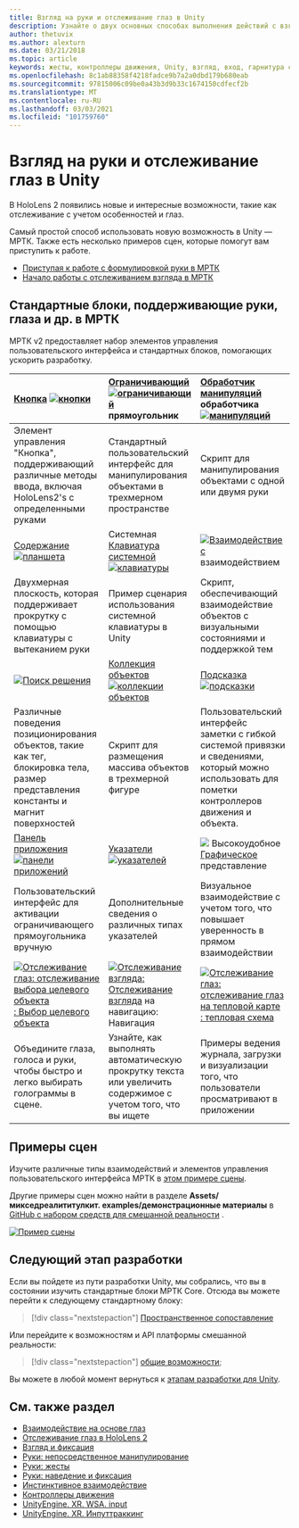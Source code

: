 ```yaml
---
title: Взгляд на руки и отслеживание глаз в Unity
description: Узнайте о двух основных способах выполнения действий с взглядом в Unity, а также жестами и контроллерами движения.
author: thetuvix
ms.author: alexturn
ms.date: 03/21/2018
ms.topic: article
keywords: жесты, контроллеры движения, Unity, взгляд, вход, гарнитура смешанной реальности, гарнитура Windows Mixed Reality, гарнитура виртуальной реальности, МРТК, набор средств для смешанной реальности
ms.openlocfilehash: 8c1ab88358f4218fadce9b7a2a0dbd179b680eab
ms.sourcegitcommit: 97815006c09be0a43b3d9b33c1674150cdfecf2b
ms.translationtype: MT
ms.contentlocale: ru-RU
ms.lasthandoff: 03/03/2021
ms.locfileid: "101759760"
---
```

# <a name="articulated-hand-and-eye-tracking-in-unity"></a>Взгляд на руки и отслеживание глаз в Unity

В HoloLens 2 появились новые и интересные возможности, такие как отслеживание с учетом особенностей и глаз.

Самый простой способ использовать новую возможность в Unity — МРТК. Также есть несколько примеров сцен, которые помогут вам приступить к работе.

* [Приступая к работе с формулировкой руки в МРТК](https://docs.microsoft.com/windows/mixed-reality/mrtk-docs/features/input/hand-tracking.md)
* [Начало работы с отслеживанием взгляда в МРТК](https://docs.microsoft.com/windows/mixed-reality/mrtk-docs/features/eye-tracking/eye-tracking-main.md)

## <a name="building-blocks-supporting-hands-eyes-and-others-in-mrtk"></a>Стандартные блоки, поддерживающие руки, глаза и др. в МРТК 

МРТК v2 предоставляет набор элементов управления пользовательского интерфейса и стандартных блоков, помогающих ускорить разработку.

|  [Кнопка](https://docs.microsoft.com/windows/mixed-reality/mrtk-docs/features/ux-building-blocks/button.md) [ ![ кнопки](images/MRTK_Button_Main.png)](https://docs.microsoft.com/windows/mixed-reality/mrtk-docs/features/ux-building-blocks/button.md) | [Ограничивающий](https://docs.microsoft.com/windows/mixed-reality/mrtk-docs/features/ux-building-blocks/bounding-box.md) [ ![ ограничивающий](images/MRTK_BoundingBox_Main.png)](https://docs.microsoft.com/windows/mixed-reality/mrtk-docs/features/ux-building-blocks/bounding-box.md) прямоугольник | [Обработчик манипуляций](https://docs.microsoft.com/windows/mixed-reality/mrtk-docs/features/ux-building-blocks/manipulation-handler.md) обработчика [ ![ манипуляций](images/MRTK_Manipulation_Main.png)](https://docs.microsoft.com/windows/mixed-reality/mrtk-docs/features/ux-building-blocks/manipulation-handler.md) |
|:--- | :--- | :--- |
| Элемент управления "Кнопка", поддерживающий различные методы ввода, включая HoloLens2's с определенными руками | Стандартный пользовательский интерфейс для манипулирования объектами в трехмерном пространстве | Скрипт для манипулирования объектами с одной или двумя руки |
|  [Содержание](https://docs.microsoft.com/windows/mixed-reality/mrtk-docs/features/ux-building-blocks/slate.md) [ ![ планшета](images/MRTK_Slate_Main.png)](https://docs.microsoft.com/windows/mixed-reality/mrtk-docs/features/ux-building-blocks/slate.md) | Системная [Клавиатура системной](https://docs.microsoft.com/windows/mixed-reality/mrtk-docs/features/ux-building-blocks/system-keyboard.md) [ ![ клавиатуры](images/MRTK_SystemKeyboard_Main.png)](https://docs.microsoft.com/windows/mixed-reality/mrtk-docs/features/ux-building-blocks/system-keyboard.md) | [ ![ Взаимодействие с](images/InteractableExamples.png)](https://docs.microsoft.com/windows/mixed-reality/mrtk-docs/features/ux-building-blocks/interactable.md) взаимодействием [](https://docs.microsoft.com/windows/mixed-reality/mrtk-docs/features/ux-building-blocks/interactable.md) |
| Двухмерная плоскость, которая поддерживает прокрутку с помощью клавиатуры с вытеканием руки | Пример сценария использования системной клавиатуры в Unity  | Скрипт, обеспечивающий взаимодействие объектов с визуальными состояниями и поддержкой тем |
|  [ ![ Поиск решения](images/MRTK_Solver_Main.png)](https://docs.microsoft.com/windows/mixed-reality/mrtk-docs/features/ux-building-blocks/solvers/solver.md) [](https://docs.microsoft.com/windows/mixed-reality/mrtk-docs/features/ux-building-blocks/solvers/solver.md) | [Коллекция объектов](https://docs.microsoft.com/windows/mixed-reality/mrtk-docs/features/ux-building-blocks/object-collection.md) [ ![ коллекции объектов](images/MRTK_ObjectCollection_Main.png)](https://docs.microsoft.com/windows/mixed-reality/mrtk-docs/features/ux-building-blocks/object-collection.md) | [Подсказка](https://docs.microsoft.com/windows/mixed-reality/mrtk-docs/features/ux-building-blocks/tooltip.md) [ ![ подсказки](images/MRTK_Tooltip_Main.png)](https://docs.microsoft.com/windows/mixed-reality/mrtk-docs/features/ux-building-blocks/tooltip.md) |
| Различные поведения позиционирования объектов, такие как тег, блокировка тела, размер представления константы и магнит поверхностей | Скрипт для размещения массива объектов в трехмерной фигуре | Пользовательский интерфейс заметки с гибкой системой привязки и сведениями, который можно использовать для пометки контроллеров движения и объекта. |
|  [Панель приложения](https://docs.microsoft.com/windows/mixed-reality/mrtk-docs/features/ux-building-blocks/app-bar.md) [ ![ панели приложений](images/MRTK_AppBar_Main.png)](https://docs.microsoft.com/windows/mixed-reality/mrtk-docs/features/ux-building-blocks/app-bar.md) | [Указатели](https://docs.microsoft.com/windows/mixed-reality/mrtk-docs/features/input/pointers.md) [ ![ указателей](images/MRTK_Pointer_Main.png)](https://docs.microsoft.com/windows/mixed-reality/mrtk-docs/features/input/pointers.md) | [ ![ ](images/MRTK_FingertipVisualization_Main.png)](https://docs.microsoft.com/windows/mixed-reality/mrtk-docs/features/ux-building-blocks/fingertip-visualization.md) Высокоудобное [Графическое](https://docs.microsoft.com/windows/mixed-reality/mrtk-docs/features/ux-building-blocks/fingertip-visualization.md) представление |
| Пользовательский интерфейс для активации ограничивающего прямоугольника вручную | Дополнительные сведения о различных типах указателей | Визуальное взаимодействие с учетом того, что повышает уверенность в прямом взаимодействии |
|  [ ![ Отслеживание глаз: отслеживание выбора целевого объекта](images/mrtk_et_targetselect.png)](https://docs.microsoft.com/windows/mixed-reality/mrtk-docs/features/eye-tracking/eye-tracking-target-selection.md) [: Выбор целевого объекта](https://docs.microsoft.com/windows/mixed-reality/mrtk-docs/features/eye-tracking/eye-tracking-target-selection.md) | [ ![ Отслеживание взгляда:](images/mrtk_et_navigation.png)](https://docs.microsoft.com/windows/mixed-reality/mrtk-docs/features/eye-tracking/eye-tracking-navigation.md) [Отслеживание взгляда](https://docs.microsoft.com/windows/mixed-reality/mrtk-docs/features/eye-tracking/eye-tracking-navigation.md) на навигацию: Навигация | [ ![ Отслеживание глаз: отслеживание глаз на тепловой карте](images/mrtk_et_heatmaps.png)](https://microsoft.github.io/MixedRealityToolkit-Unity/Documentation/EyeTracking/EyeTracking_Visualization.html) [: тепловая схема](https://microsoft.github.io/MixedRealityToolkit-Unity/Documentation/EyeTracking/EyeTracking_Visualization.html) |
| Объедините глаза, голоса и руки, чтобы быстро и легко выбирать голограммы в сцене. | Узнайте, как выполнять автоматическую прокрутку текста или увеличить содержимое с учетом того, что вы ищете| Примеры ведения журнала, загрузки и визуализации того, что пользователи просматривают в приложении |

## <a name="example-scenes"></a>Примеры сцен

Изучите различные типы взаимодействий и элементов управления пользовательского интерфейса МРТК в [этом примере сцены](https://microsoft.github.io/MixedRealityToolkit-Unity/Documentation/README_HandInteractionExamples.html).

Другие примеры сцен можно найти в разделе **Assets/микседреалититулкит. examples/демонстрационные материалы** в [GitHub с набором средств для смешанной реальности](https://github.com/Microsoft/MixedRealityToolkit-Unity) .

[![Пример сцены](images/MRTK_Examples.png)](https://docs.microsoft.com/windows/mixed-reality/mrtk-docs/features/example-scenes/hand-interaction-examples.md)

## <a name="next-development-checkpoint"></a>Следующий этап разработки

Если вы пойдете из пути разработки Unity, мы собрались, что вы в состоянии изучить стандартные блоки МРТК Core. Отсюда вы можете перейти к следующему стандартному блоку:

> [!div class="nextstepaction"]
> [Пространственное сопоставление](spatial-mapping-in-unity.md)

Или перейдите к возможностям и API платформы смешанной реальности:

> [!div class="nextstepaction"]
> [общие возможности](shared-experiences-in-unity.md);

Вы можете в любой момент вернуться к [этапам разработки для Unity](unity-development-overview.md#2-core-building-blocks).

## <a name="see-also"></a>См. также раздел

* [Взаимодействие на основе глаз](../../design/eye-gaze-interaction.md)
* [Отслеживание глаз в HoloLens 2](../../design/eye-tracking.md)
* [Взгляд и фиксация](../../design/gaze-and-commit.md)
* [Руки: непосредственное манипулирование](../../design/direct-manipulation.md)
* [Руки: жесты](../../design/gaze-and-commit.md#composite-gestures)
* [Руки: наведение и фиксация](../../design/point-and-commit.md)
* [Инстинктивное взаимодействие](../../design/interaction-fundamentals.md)
* [Контроллеры движения](../../design/motion-controllers.md)
* [UnityEngine. XR. WSA. input](https://docs.unity3d.com/ScriptReference/XR.WSA.Input.InteractionManager.html)
* [UnityEngine. XR. Инпуттраккинг](https://docs.unity3d.com/ScriptReference/XR.InputTracking.html)
